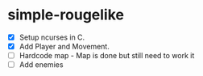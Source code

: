 # simple-rougelike

- [X] Setup ncurses in C.
- [X] Add Player and Movement.
- [ ] Hardcode map - Map is done but still need to work it 
- [ ] Add enemies

